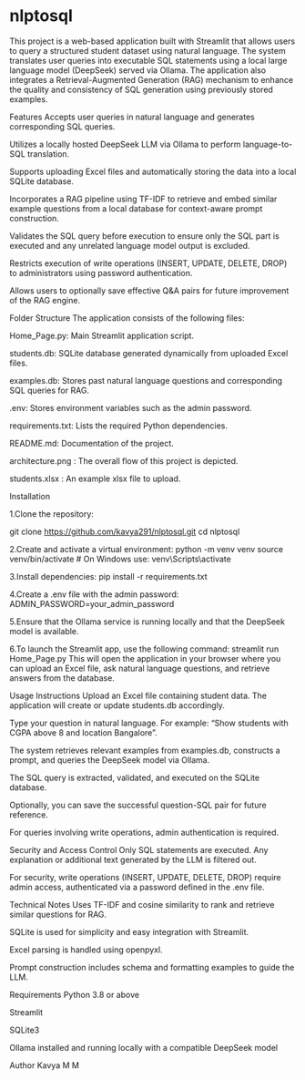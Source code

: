 # nlptosql
This project is a web-based application built with Streamlit that allows users to query a structured student dataset using natural language. The system translates user queries into executable SQL statements using a local large language model (DeepSeek) served via Ollama. The application also integrates a Retrieval-Augmented Generation (RAG) mechanism to enhance the quality and consistency of SQL generation using previously stored examples.

Features
Accepts user queries in natural language and generates corresponding SQL queries.

Utilizes a locally hosted DeepSeek LLM via Ollama to perform language-to-SQL translation.

Supports uploading Excel files and automatically storing the data into a local SQLite database.

Incorporates a RAG pipeline using TF-IDF to retrieve and embed similar example questions from a local database for context-aware prompt construction.

Validates the SQL query before execution to ensure only the SQL part is executed and any unrelated language model output is excluded.

Restricts execution of write operations (INSERT, UPDATE, DELETE, DROP) to administrators using password authentication.

Allows users to optionally save effective Q&A pairs for future improvement of the RAG engine.

Folder Structure
The application consists of the following files:

Home_Page.py: Main Streamlit application script.

students.db: SQLite database generated dynamically from uploaded Excel files.

examples.db: Stores past natural language questions and corresponding SQL queries for RAG.

.env: Stores environment variables such as the admin password.

requirements.txt: Lists the required Python dependencies.

README.md: Documentation of the project.

architecture.png : The overall flow of this project is depicted.

students.xlsx : An example xlsx file to upload.

Installation

1.Clone the repository:

git clone https://github.com/kavya291/nlptosql.git
cd nlptosql

2.Create and activate a virtual environment:
python -m venv venv
source venv/bin/activate   # On Windows use: venv\Scripts\activate

3.Install dependencies:
pip install -r requirements.txt

4.Create a .env file with the admin password:
ADMIN_PASSWORD=your_admin_password

5.Ensure that the Ollama service is running locally and that the DeepSeek model is available. 

6.To launch the Streamlit app, use the following command:
streamlit run Home_Page.py
This will open the application in your browser where you can upload an Excel file, ask natural language questions, and retrieve answers from the database.

Usage Instructions
Upload an Excel file containing student data. The application will create or update students.db accordingly.

Type your question in natural language. For example: “Show students with CGPA above 8 and location Bangalore”.

The system retrieves relevant examples from examples.db, constructs a prompt, and queries the DeepSeek model via Ollama.

The SQL query is extracted, validated, and executed on the SQLite database.

Optionally, you can save the successful question-SQL pair for future reference.

For queries involving write operations, admin authentication is required.

Security and Access Control
Only SQL statements are executed. Any explanation or additional text generated by the LLM is filtered out.

For security, write operations (INSERT, UPDATE, DELETE, DROP) require admin access, authenticated via a password defined in the .env file.

Technical Notes
Uses TF-IDF and cosine similarity to rank and retrieve similar questions for RAG.

SQLite is used for simplicity and easy integration with Streamlit.

Excel parsing is handled using openpyxl.

Prompt construction includes schema and formatting examples to guide the LLM.

Requirements
Python 3.8 or above

Streamlit

SQLite3

Ollama installed and running locally with a compatible DeepSeek model

Author
Kavya M M
